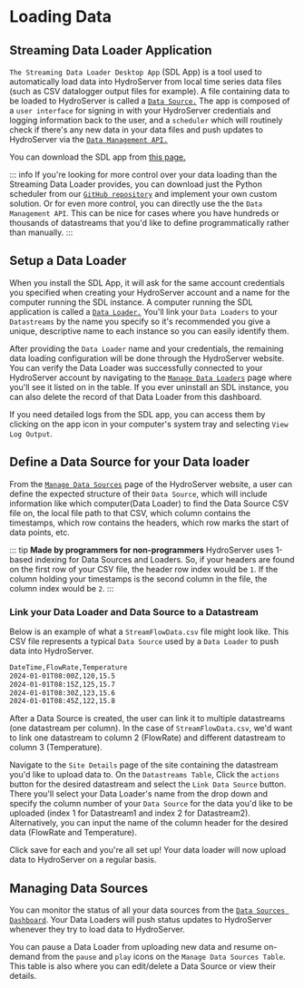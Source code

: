 # Loading Data

## Streaming Data Loader Application

`The Streaming Data Loader Desktop App` (SDL App) is a tool used to automatically load data into HydroServer from local time series data files (such as CSV datalogger output files for example). A file containing data to be loaded to HydroServer is called a [`Data Source.`](terminology.md#2-linked-metadata) The app is composed of a `user interface` for signing in with your HydroServer credentials and logging information back to the user, and a `scheduler` which will routinely check if there's any new data in your data files and push updates to HydroServer via the [`Data Management API.`](../api/data-management-api.md)

You can download the SDL app from [this page.](http://ciroh-his-dev.us-east-1.elasticbeanstalk.com/hydroloader/download)

::: info
If you're looking for more control over your data loading than the Streaming Data Loader provides, you can download just the Python scheduler from our [`GitHub repository`](https://github.com/hydroserver2/hydroloader) and implement your own custom solution. Or for even more control, you can directly use the the `Data Management API`. This can be nice for cases where you have hundreds or thousands of datastreams that you'd like to define programmatically rather than manually.
:::

## Setup a Data Loader

When you install the SDL App, it will ask for the same account credentials you specified when creating your HydroServer account and a name for the computer running the SDL instance. A computer running the SDL application is called a [`Data Loader.`](terminology.md#2-linked-metadata) You'll link your `Data Loaders` to your `Datastreams` by the name you specify so it's recommended you give a unique, descriptive name to each instance so you can easily identify them.

After providing the `Data Loader` name and your credentials, the remaining data loading configuration will be done through the HydroServer website. You can verify the Data Loader was successfully connected to your HydroServer account by navigating to the [`Manage Data Loaders`](https://beta.hydroserver2.org/data-loaders) page where you'll see it listed on in the table. If you ever uninstall an SDL instance, you can also delete the record of that Data Loader from this dashboard.

If you need detailed logs from the SDL app, you can access them by clicking on the app icon in your computer's system tray and selecting `View Log Output`.

## Define a Data Source for your Data loader

From the [`Manage Data Sources`](http://beta.hydroserver2.org/data-sources) page of the HydroServer website, a user can define the expected structure of their `Data Source`, which will include information like which computer(Data Loader) to find the Data Source CSV file on, the local file path to that CSV, which column contains the timestamps, which row contains the headers, which row marks the start of data points, etc.

::: tip **Made by programmers for non-programmers**
HydroServer uses 1-based indexing for Data Sources and Loaders. So, if your headers are found on the first row of your CSV file, the header row index would be `1`. If the column holding your timestamps is the second column in the file, the column index would be `2`.
:::

### Link your Data Loader and Data Source to a Datastream

Below is an example of what a `StreamFlowData.csv` file might look like. This CSV file represents a typical `Data Source` used by a `Data Loader` to push data into HydroServer.

```txt
DateTime,FlowRate,Temperature
2024-01-01T08:00Z,120,15.5
2024-01-01T08:15Z,125,15.7
2024-01-01T08:30Z,123,15.6
2024-01-01T08:45Z,122,15.8
```

After a Data Source is created, the user can link it to multiple datastreams (one datastream per column). In the case of `StreamFlowData.csv`, we'd want to link one datastream to column 2 (FlowRate) and different datastream to column 3 (Temperature).

Navigate to the `Site Details` page of the site containing the datastream you'd like to upload data to. On the `Datastreams Table`, Click the `actions` button for the desired datastream and select the `Link Data Source` button. There you'll select your Data Loader's name from the drop down and specify the column number of your `Data Source` for the data you'd like to be uploaded (index 1 for Datastream1 and index 2 for Datastream2). Alternatively, you can input the name of the column header for the desired data (FlowRate and Temperature).

Click save for each and you're all set up! Your data loader will now upload data to HydroServer on a regular basis.

## Managing Data Sources

You can monitor the status of all your data sources from the [`Data Sources Dashboard`](http://hydroserver-dev.ciroh.org/data-sources). Your Data Loaders will push status updates to HydroServer whenever they try to load data to HydroServer.

You can pause a Data Loader from uploading new data and resume on-demand from the `pause` and `play` icons on the `Manage Data Sources Table`. This table is also where you can edit/delete a Data Source or view their details.
